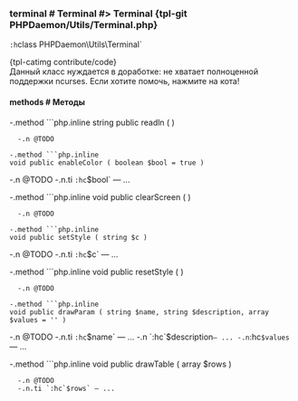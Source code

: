 ### terminal # Terminal #> Terminal {tpl-git PHPDaemon/Utils/Terminal.php}

`:h`class PHPDaemon\Utils\Terminal`

{tpl-catimg contribute/code}<br />Данный класс нуждается в доработке: не хватает полноценной поддержки ncurses.
Если хотите помочь, нажмите на кота!<br />

#### methods # Методы

 -.method ```php.inline
 string public readln ( )
 ```
   -.n @TODO

 -.method ```php.inline
 void public enableColor ( boolean $bool = true )
 ```
   -.n @TODO
   -.n.ti `:hc`$bool` — ...

 -.method ```php.inline
 void public clearScreen ( )
 ```
   -.n @TODO

 -.method ```php.inline
 void public setStyle ( string $c )
 ```
   -.n @TODO
   -.n.ti `:hc`$c` — ...

 -.method ```php.inline
 void public resetStyle ( )
 ```
   -.n @TODO

 -.method ```php.inline
 void public drawParam ( string $name, string $description, array $values = '' )
 ```
   -.n @TODO
   -.n.ti `:hc`$name` — ...
   -.n `:hc`$description` — ...
   -.n `:hc`$values` — ...

 -.method ```php.inline
 void public drawTable ( array $rows )
 ```
   -.n @TODO
   -.n.ti `:hc`$rows` — ...
